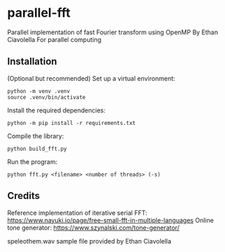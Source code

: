 # parallel-fft
Parallel implementation of fast Fourier transform using OpenMP
By Ethan Ciavolella
For parallel computing

## Installation

(Optional but recommended) Set up a virtual environment:
```
python -m venv .venv
source .venv/bin/activate
```

Install the required dependencies:
```
python -m pip install -r requirements.txt
```

Compile the library:
```
python build_fft.py
```

Run the program:
```
python fft.py <filename> <number of threads> (-s)
```
## Credits

Reference implementation of iterative serial FFT: https://www.nayuki.io/page/free-small-fft-in-multiple-languages
Online tone generator: https://www.szynalski.com/tone-generator/

speleothem.wav sample file provided by Ethan Ciavolella
